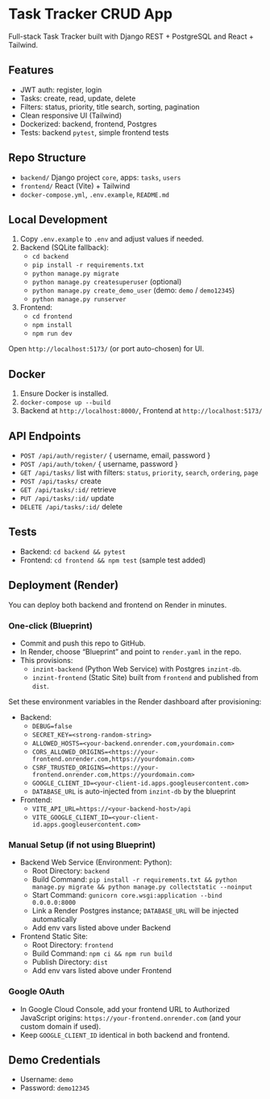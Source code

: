 # Task Tracker CRUD App

Full-stack Task Tracker built with Django REST + PostgreSQL and React + Tailwind.

## Features
- JWT auth: register, login
- Tasks: create, read, update, delete
- Filters: status, priority, title search, sorting, pagination
- Clean responsive UI (Tailwind)
- Dockerized: backend, frontend, Postgres
- Tests: backend `pytest`, simple frontend tests

## Repo Structure
- `backend/` Django project `core`, apps: `tasks`, `users`
- `frontend/` React (Vite) + Tailwind
- `docker-compose.yml`, `.env.example`, `README.md`

## Local Development
1. Copy `.env.example` to `.env` and adjust values if needed.
2. Backend (SQLite fallback):
   - `cd backend`
   - `pip install -r requirements.txt`
   - `python manage.py migrate`
   - `python manage.py createsuperuser` (optional)
   - `python manage.py create_demo_user` (demo: `demo` / `demo12345`)
   - `python manage.py runserver`
3. Frontend:
   - `cd frontend`
   - `npm install`
   - `npm run dev`

Open `http://localhost:5173/` (or port auto-chosen) for UI.

## Docker
1. Ensure Docker is installed.
2. `docker-compose up --build`
3. Backend at `http://localhost:8000/`, Frontend at `http://localhost:5173/`

## API Endpoints
- `POST /api/auth/register/` { username, email, password }
- `POST /api/auth/token/` { username, password }
- `GET /api/tasks/` list with filters: `status`, `priority`, `search`, `ordering`, `page`
- `POST /api/tasks/` create
- `GET /api/tasks/:id/` retrieve
- `PUT /api/tasks/:id/` update
- `DELETE /api/tasks/:id/` delete

## Tests
- Backend: `cd backend && pytest`
- Frontend: `cd frontend && npm test` (sample test added)

## Deployment (Render)
You can deploy both backend and frontend on Render in minutes.

### One-click (Blueprint)
- Commit and push this repo to GitHub.
- In Render, choose “Blueprint” and point to `render.yaml` in the repo.
- This provisions:
  - `inzint-backend` (Python Web Service) with Postgres `inzint-db`.
  - `inzint-frontend` (Static Site) built from `frontend` and published from `dist`.

Set these environment variables in the Render dashboard after provisioning:
- Backend:
  - `DEBUG=false`
  - `SECRET_KEY=<strong-random-string>`
  - `ALLOWED_HOSTS=<your-backend.onrender.com,yourdomain.com>`
  - `CORS_ALLOWED_ORIGINS=<https://your-frontend.onrender.com,https://yourdomain.com>`
  - `CSRF_TRUSTED_ORIGINS=<https://your-frontend.onrender.com,https://yourdomain.com>`
  - `GOOGLE_CLIENT_ID=<your-client-id.apps.googleusercontent.com>`
  - `DATABASE_URL` is auto-injected from `inzint-db` by the blueprint
- Frontend:
  - `VITE_API_URL=https://<your-backend-host>/api`
  - `VITE_GOOGLE_CLIENT_ID=<your-client-id.apps.googleusercontent.com>`

### Manual Setup (if not using Blueprint)
- Backend Web Service (Environment: Python):
  - Root Directory: `backend`
  - Build Command: `pip install -r requirements.txt && python manage.py migrate && python manage.py collectstatic --noinput`
  - Start Command: `gunicorn core.wsgi:application --bind 0.0.0.0:8000`
  - Link a Render Postgres instance; `DATABASE_URL` will be injected automatically
  - Add env vars listed above under Backend
- Frontend Static Site:
  - Root Directory: `frontend`
  - Build Command: `npm ci && npm run build`
  - Publish Directory: `dist`
  - Add env vars listed above under Frontend

### Google OAuth
- In Google Cloud Console, add your frontend URL to Authorized JavaScript origins: `https://your-frontend.onrender.com` (and your custom domain if used).
- Keep `GOOGLE_CLIENT_ID` identical in both backend and frontend.

## Demo Credentials
- Username: `demo`
- Password: `demo12345`